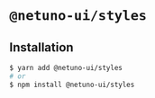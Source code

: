 # `@netuno-ui/styles`

## Installation

```sh
$ yarn add @netuno-ui/styles
# or
$ npm install @netuno-ui/styles
```
